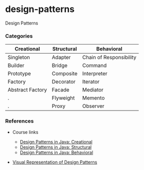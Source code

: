 # design-patterns
Design Patterns

### Categories

 Creational    |   Structural   |  Behavioral |
 ----------    | ------------   | ----------- |
 Singleton     | Adapter        | Chain of Responsibility |
 Builder       | Bridge         | Command |
 Prototype     | Composite      | Interpreter |
 Factory       | Decorator      | Iterator |
 Abstract Factory  | Facade     | Mediator |
 .       |  Flyweight | Memento | 
 .       | Proxy     | Observer |

### References

* Course links
  * [Design Patterns in Java: Creational](https://www.pluralsight.com/courses/design-patterns-java-creational)
  * [Design Patterns in Java: Structural](https://app.pluralsight.com/library/courses/design-patterns-java-structural)
  * [Design Patterns in Java: Behavioral](https://app.pluralsight.com/library/courses/design-patterns-java-behavioral)

* [Visual Representation of Design Patterns](https://medium.com/geekculture/23-java-design-patterns-c1ff40faa5cd)